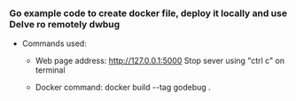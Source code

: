 ### Go example code to create docker file, deploy it locally and use Delve ro remotely dwbug
- Commands used:
    - Web page address:  http://127.0.0.1:5000
        Stop sever using "ctrl c" on terminal

    - Docker command: docker build --tag godebug .


